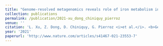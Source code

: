 ```yaml
---
title: "Genome-resolved metagenomics reveals role of iron metabolism in drought-induced rhizosphere microbiome dynamics"
collection: publications
permalink: /publication/2021-xu_dong_chiniquy_pierroz
venue: ''
citation: 'L. Xu, Z. Dong, D. Chiniquy, G. Pierroz <i>et al.</i>. <b>Genome-resolved metagenomics reveals role of iron metabolism in drought-induced rhizosphere microbiome dynamics</b>, <i>Nature Communications,</i> Dec 2021'
year: '2021'
paperurl: 'http://www.nature.com/articles/s41467-021-23553-7'
---
```

